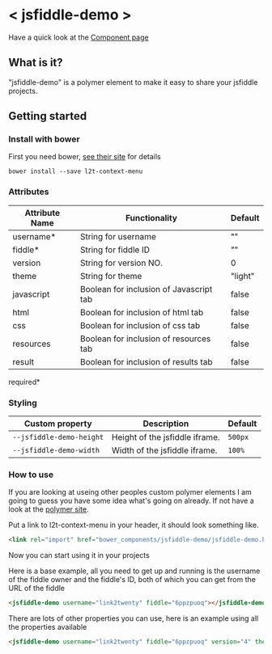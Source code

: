 # < jsfiddle-demo >
Have a quick look at the [Component page](http://link2twenty.github.io/jsfiddle-demo/components/jsfiddle-demo/)

## What is it?
"jsfiddle-demo" is a polymer element to make it easy to share your jsfiddle projects.

## Getting started

### Install with bower

First you need bower, [see their site](http://bower.io/) for details 

```
bower install --save l2t-context-menu
```

### Attributes

| Attribute Name | Functionality | Default |
|----------------|-------------|-------------|
| username* | String for username | "" |
| fiddle* | String for fiddle ID | "" |
| version | String for version NO. | 0 |
| theme | String for theme | "light" |
| javascript | Boolean for inclusion of Javascript tab | false |
| html | Boolean for inclusion of html tab | false |
| css | Boolean for inclusion of css tab | false |
| resources | Boolean for inclusion of resources tab | false |
| result | Boolean for inclusion of results tab | false |

required*

### Styling

Custom property | Description | Default
----------------|-------------|----------
`--jsfiddle-demo-height` | Height of the jsfiddle iframe. | `500px`
`--jsfiddle-demo-width` | Width of the jsfiddle iframe. | `100%`

### How to use

If you are looking at useing other peoples custom polymer elements I am going to guess you have some idea what's going on already. If not have a look at the [polymer site](http://polymer-project.org).

Put a link to l2t-context-menu in your header, it should look something like.
```html
<link rel="import" href="bower_components/jsfiddle-demo/jsfiddle-demo.html">
```

Now you can start using it in your projects

Here is a base example, all you need to get up and running is the username of the fiddle owner and the fiddle's ID, both of which you can get from the URL of the fiddle
```html
<jsfiddle-demo username="link2twenty" fiddle="6ppzpuoq"></jsfiddle-demo>
```

There are lots of other properties you can use, here is an example using all the properties available
```html
<jsfiddle-demo username="link2twenty" fiddle="6ppzpuoq" version="4" theme="dark" javascript html css resources result></jsfiddle-demo>
```
